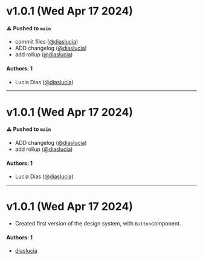# v1.0.1 (Wed Apr 17 2024)

#### ⚠️ Pushed to `main`

- commit files ([@diaslucia](https://github.com/diaslucia))
- ADD changelog ([@diaslucia](https://github.com/diaslucia))
- add rollup ([@diaslucia](https://github.com/diaslucia))

#### Authors: 1

- Lucia Dias ([@diaslucia](https://github.com/diaslucia))

---

# v1.0.1 (Wed Apr 17 2024)

#### ⚠️ Pushed to `main`

- ADD changelog ([@diaslucia](https://github.com/diaslucia))
- add rollup ([@diaslucia](https://github.com/diaslucia))

#### Authors: 1

- Lucia Dias ([@diaslucia](https://github.com/diaslucia))

---

# v1.0.1 (Wed Apr 17 2024)

- Created first version of the design system, with `Button`component.

#### Authors: 1

- [diaslucia](https://github.com/diaslucia)
